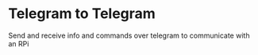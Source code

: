 # Telegram to Telegram
Send and receive info and commands over telegram to communicate with an RPi  